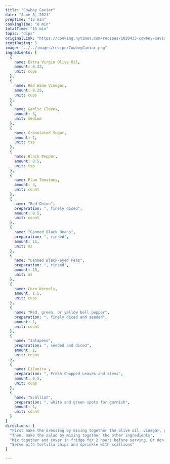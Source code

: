 ```yaml
---
title: "Cowboy Caviar"
date: "June 8, 2021"
prepTime: "15 min" 
cookingTime: "0 min"
totalTime: "15 min"
topic: "dips"
originalLink: "https://cooking.nytimes.com/recipes/1020433-cowboy-caviar"
scottRating: 5
image: "../../images/recipe/CowboyCaviar.png"
ingredients: [
  {
    name: Extra Virgin Olive Oil,
    amount: 0.33,
    unit: cups
  },
  {
    name: Red Wine Vinegar,
    amount: 0.25,
    unit: cups
  },
  {
    name: Garlic Cloves,
    amount: 3,
    unit: medium
  },
  {
    name: Granulated Sugar,
    amount: 1,
    unit: tsp
  },
  {
    name: Black Pepper,
    amount: 0.5,
    unit: tsp
  },
  {
    name: Plum Tomatoes,
    amount: 3,
    unit: count
  },
  {
    name: "Red Onion",
    preparation: ", finely diced",
    amount: 0.5,
    unit: count
  },
  {
    name: "Canned Black Beans",
    preparation: ", rinsed",
    amount: 15,
    unit: oz
  },
  {
    name: "Canned Black-eyed Peas",
    preparation: ", rinsed",
    amount: 15,
    unit: oz
  },
  {
    name: Corn Kernels,
    amount: 1.5,
    unit: cups
  },
  {
    name: "Red, green, or yellow bell pepper",
    preparation: ", finely diced and seeded",
    amount: 1,
    unit: count
  },
  {
    name: "Jalapeno",
    preparation: ", seeded and diced",
    amount: 1,
    unit: count
  },
  {
    name: Cilantro ,
    preparation: ", Fresh Chopped Leaves and stems",
    amount: 0.5,
    unit: cups
  },
  {
    name: "Scallion",
    preparation: ", white and green spots for garnish",
    amount: 1,
    unit: count
  }
]
directions: [
  "First make the dressing by mixing together the olive oil, vinegar, garlic, sugar, and pepper.",
  "Then, make the salad by mixing together the other ingredients",
  "Mix together and cover in fridge for 2 hours before serving. Or don't wait if you are really hungry",
  "Serve with tortilla chips and sprinkle with scallions"
]

---
```

